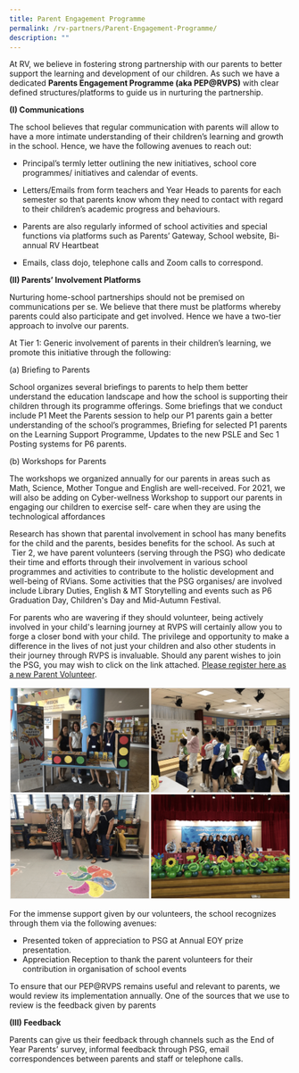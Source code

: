 ```yaml
---
title: Parent Engagement Programme
permalink: /rv-partners/Parent-Engagement-Programme/
description: ""
---
```

At RV, we believe in fostering strong partnership with our parents to better support the learning and development of our children. As such we have a dedicated **Parents Engagement Programme (aka PEP@RVPS)** with clear defined structures/platforms to guide us in nurturing the partnership. 

**(I) Communications**

The school believes that regular communication with parents will allow to have a more intimate understanding of their children’s learning and growth in the school. Hence, we have the following avenues to reach out:

*   Principal’s termly letter outlining the new initiatives, school core programmes/ initiatives and calendar of events.
    
*   Letters/Emails from form teachers and Year Heads to parents for each semester so that parents know whom they need to contact with regard to their children’s academic progress and behaviours. 
    
*   Parents are also regularly informed of school activities and special functions via platforms such as Parents’ Gateway, School website, Bi-annual RV Heartbeat
    
*   Emails, class dojo, telephone calls and Zoom calls to correspond.
    

**(II) Parents’ Involvement Platforms**

Nurturing home-school partnerships should not be premised on communications per se. We believe that there must be platforms whereby parents could also participate and get involved. Hence we have a two-tier approach to involve our parents.

At Tier 1: Generic involvement of parents in their children’s learning, we promote this initiative through the following:

(a) Briefing to Parents

School organizes several briefings to parents to help them better understand the education landscape and how the school is supporting their children through its programme offerings. Some briefings that we conduct include P1 Meet the Parents session to help our P1 parents gain a better understanding of the school’s programmes, Briefing for selected P1 parents on the Learning Support Programme, Updates to the new PSLE and Sec 1 Posting systems for P6 parents.

(b) Workshops for Parents

The workshops we organized annually for our parents in areas such as Math, Science, Mother Tongue and English are well-received. For 2021, we will also be adding on Cyber-wellness Workshop to support our parents in engaging our children to exercise self- care when they are using the technological affordances

Research has shown that parental involvement in school has many benefits for the child and the parents, besides benefits for the school. As such at  Tier 2, we have parent volunteers (serving through the PSG) who dedicate their time and efforts through their involvement in various school programmes and activities to contribute to the holistic development and well-being of RVians. Some activities that the PSG organises/ are involved include Library Duties, English & MT Storytelling and events such as P6 Graduation Day, Children's Day and Mid-Autumn Festival.

For parents who are wavering if they should volunteer, being actively involved in your child's learning journey at RVPS will certainly allow you to forge a closer bond with your child. The privilege and opportunity to make a difference in the lives of not just your children and also other students in their journey through RVPS is invaluable. Should any parent wishes to join the PSG, you may wish to click on the link attached. [Please register here as a new Parent Volunteer](https://forms.gle/v54phVmTdyo89J8m6).

![](/images/RV%20Partners/Parent%20Engagement%20Programme/photo_6235498026902860393_w.png)

For the immense support given by our volunteers, the school recognizes through them via the following avenues:

*   Presented token of appreciation to PSG at Annual EOY prize presentation.
*   Appreciation Reception to thank the parent volunteers for their contribution in organisation of school events

  

To ensure that our PEP@RVPS remains useful and relevant to parents, we would review its implementation annually. One of the sources that we use to review is the feedback given by parents

**(III) Feedback**

Parents can give us their feedback through channels such as the End of Year Parents’ survey, informal feedback through PSG, email correspondences between parents and staff or telephone calls.